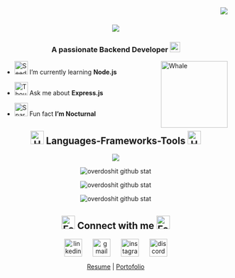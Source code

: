 <img align="right" src="https://visitor-badge.laobi.icu/badge?page_id=overdoshit.overdoshit" />

<h1 align="center">
    <img src="https://readme-typing-svg.herokuapp.com/?font=Righteous&size=35&center=true&vCenter=true&width=500&height=70&duration=3500&pause=500&lines=Hi+There!+👋🏼;+I'm+Faiz+Kurniawan!;+Backend+Developer;Cyber+Security+Enthusiast;" />
</h1>
<h3 align="center">
    A passionate Backend Developer <img src="https://raw.githubusercontent.com/Tarikul-Islam-Anik/Microsoft-Teams-Animated-Emojis/master/Emojis/Travel%20and%20places/Star.png" alt="Star" width="23" height="23" />
</h3>

<img align="right" src="https://raw.githubusercontent.com/Tarikul-Islam-Anik/Microsoft-Teams-Animated-Emojis/master/Emojis/Animals/Spouting%20Whale.png" alt="Whale" width="150" height="150">

- <img src="https://raw.githubusercontent.com/Tarikul-Islam-Anik/Microsoft-Teams-Animated-Emojis/master/Emojis/Animals/Seedling.png" alt="Seedling" width="30" height="30" /> I’m currently learning **Node.js**

- <img src="https://raw.githubusercontent.com/Tarikul-Islam-Anik/Microsoft-Teams-Animated-Emojis/master/Emojis/Smilies/Thought%20Balloon.png" alt="Thought Balloon" width="30" height="30" /> Ask me about **Express.js**

- <img src="https://raw.githubusercontent.com/Tarikul-Islam-Anik/Microsoft-Teams-Animated-Emojis/master/Emojis/Activities/Sparkles.png" alt="Sparkles" width="30" height="30" /> Fun fact **I’m Nocturnal**

<h2 align="center">
    <img src="https://raw.githubusercontent.com/Tarikul-Islam-Anik/Microsoft-Teams-Animated-Emojis/master/Emojis/Objects/Hammer%20and%20Wrench.png" alt="Hammer and Wrench" width="30" height="30" />
    Languages-Frameworks-Tools
    <img src="https://raw.githubusercontent.com/Tarikul-Islam-Anik/Microsoft-Teams-Animated-Emojis/master/Emojis/Objects/Hammer%20and%20Wrench.png" alt="Hammer and Wrench" width="30" height="30" />
</h2>
<p align="center">
    <img src="https://skillicons.dev/icons?i=nodejs,express,html,css,js,php,python,laravel,bootstrap,git,gcp,firebase,cloudflare,mysql,postgres,sequelize,nginx,linux,ubuntu,kali,bash,windows,powershell,docker,figma,postman,fastapi,flask,selenium,vscode&theme=dark&perline=15" /><br>
</p>

<p align="center"><img src="https://github-readme-stats.vercel.app/api/top-langs/?username=overdoshit&hide_progress=true&border_color=4B8DDA&theme=github_dark" alt="overdoshit github stat" /></p>
<p align="center"><img src="https://github-readme-stats.vercel.app/api?username=overdoshit&border_color=4B8DDA&hide_rank=true&show_icons=true&include_all_commits=true&theme=github_dark" alt="overdoshit github stat" /></p>
<p align="center"><img src="https://streak-stats.demolab.com/?user=overdoshit&stroke=4B8DDA&border=4B8DDA&fire=61DAFB&hide_total_contributions=true&theme=github-dark-blue" alt="overdoshit github stat" /></p>

<h2 align="center">
    <img src="https://raw.githubusercontent.com/Tarikul-Islam-Anik/Microsoft-Teams-Animated-Emojis/master/Emojis/Hand%20gestures/Folded%20Hands%20Medium-Light%20Skin%20Tone.png" alt="Folded Hands Medium Light Skin Tone" width="30" height="30" /> 
    Connect with me 
    <img src="https://raw.githubusercontent.com/Tarikul-Islam-Anik/Microsoft-Teams-Animated-Emojis/master/Emojis/Hand%20gestures/Folded%20Hands%20Medium-Light%20Skin%20Tone.png" alt="Folded Hands Medium Light Skin Tone" width="30" height="30" />
</h2>
<p align="center">
  <a href="https://linkedin.com/in/faizkurniawan" target="blank"><img align="center" src="https://skillicons.dev/icons?i=linkedin" alt="linkedin" height="40" hspace="10" /></a>
  <a href="https://mail.google.com/mail/?view=cm&fs=1&to=faiz.kurnicloud@gmail.com" target="blank"><img align="center" src="https://skillicons.dev/icons?i=gmail" alt="gmail" height="40" hspace="10" /></a>
  <a href="https://instagram.com/faizzkrnwn" target="blank"><img align="center" src="https://skillicons.dev/icons?i=instagram" alt="instagram" height="40" hspace="10" /></a>
  <a href="https://discord.com/users/445547884083937300" target="blank"><img align="center" src="https://skillicons.dev/icons?i=discord" alt="discord" height="40" hspace="10" /></a>
</p>
<p align="center">
  <a href="https://drive.google.com/file/d/1ukkLizMsvtXJ4X7LMTGvq6MWf_uvcRdZ/view?usp=sharing" target="blank">Resume</a>
  <a> | </a>
  <a href="https://drive.google.com/file/d/16G2IboS7hpv-u5x8a-5J5lO7q4s3z9aO/view?usp=sharing" target="blank">Portofolio</a>
</p>
